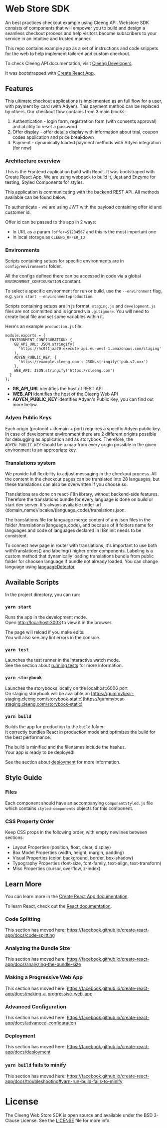 # Web Store SDK

An best practices checkout example using Cleeng API. Webstore SDK consists of components that will empower you to build and design a seamless checkout process and help visitors become subscribers to your service in an intuitive and trusted manner.

This repo contains example app as a set of instructions and code snippets for the web to help implement tailored and custom checkout.

To check Cleeng API documentation, visit [Cleeng Developers](https://developers.cleeng.com/reference).

It was bootstrapped with [Create React App](https://github.com/facebook/create-react-app).

## Features

This ultimate checkout applications is implemented as an full flow for a user, with payment by card (with Adyen). This payment method can be replaced by others. Our checkout flow contains from 3 main blocks:

1. Authentication - login form, registration form (with consents approval) and ablitity to reset a password
2. Offer display - offer details display with information about trial, coupon codes application and price breakdown
3. Payment - dynamically loaded payment methods with Adyen integration (for now)

### Architecture overview

This is the Frontend application build with React. It was bootstraped with Create React App. We are using webpack to build it, Jest and Enzyme for testing, Styled Components for styles.

This application is communicating with the backend REST API. All methods available can be found below.

To authenticate - we are using JWT with the payload containing offer id and customer id.

Offer id can be passed to the app in 2 ways:

- In URL as a param `?offer=S1234567` and this is the most important one
- In local storage as `CLEENG_OFFER_ID`

### Environments

Scripts containing setups for specific environments are in `config/environments` folder.

All the configs defined there can be accessed in code via a global `ENVIRONMENT_CONFIGURATION` constant.

To select a specific environment for run or build, use the `--environment` flag, e.g. `yarn start --environment=production`.

Scripts containing setups are in js format. `staging.js` and `development.js` files are not committed and is ignored via `.gitignore`. You will need to create local file and set some variables within it.

Here's an example `production.js` file:

```
module.exports = {
  ENVIRONMENT_CONFIGURATION: {
    GB_API_URL: JSON.stringify(
      'https://hc0f1jaa70.execute-api.eu-west-1.amazonaws.com/staging'
    ),
    ADYEN_PUBLIC_KEY: {
      'https://example.cleeng.com': JSON.stringify('pub.v2.xxx')
    },
    WEB_API: JSON.stringify('https://cleeng.com')
  }
};
```

- **GB_API_URL** identifies the host of REST API
- **WEB_API** identifies the host of the Cleeng Web API
- **ADYEN_PUBLIC_KEY** identifies Adyen's Public Key, you can find out more below.

### Adyen Public Keys

Each origin (protocol + domain + port) requires a specific Adyen public key. In case of development environment there are 2 different origins possible for debugging as application and as storybook. Therefore, the `ADYEN_PUBLIC_KEY` should be a map from every origin possible in the given environment to an appropriate key.

### Translations system

We provide full flexibility to adjust messaging in the checkout process. All the content in the checkout pages can be translated into 28 languages, but these translations can also be overwritten if you choose so.

Translations are done on react-i18n library, without backend-side features. Therefore the translations bundle for every language is done on build or start dev server. It's always avaliable under url (domain_name)/locales/(language_code)/translations.json.<br>

The translations file for language merge content of any json files in the folder /translations/(language_code), and because of it folders name for languages and code of languages declared in i18n init needs to be consistent.<br>

To connect new page in router with translations, it's important to use both withTranslations() and labeling() higher order components. Labeling is a custom method that dynamically loading translations bundle from public folder for choosen language if bundle not already loaded. You can change language using [languageDetector](https://github.com/i18next/i18next-browser-languageDetector)<br>

## Available Scripts

In the project directory, you can run:

### `yarn start`

Runs the app in the development mode.<br>
Open [http://localhost:3003](http://localhost:3003) to view it in the browser.

The page will reload if you make edits.<br>
You will also see any lint errors in the console.

### `yarn test`

Launches the test runner in the interactive watch mode.<br>
See the section about [running tests](https://facebook.github.io/create-react-app/docs/running-tests) for more information.

### `yarn storybook`

Launches the storybooks locally on the localhost:6006 port <br>
On staging storybook will be available on [https://gummybear-staging.cleeng.com/storybook-static](https://gummybear-staging.cleeng.com/storybook-static)

### `yarn build`

Builds the app for production to the `build` folder.<br>
It correctly bundles React in production mode and optimizes the build for the best performance.

The build is minified and the filenames include the hashes.<br>
Your app is ready to be deployed!

See the section about [deployment](https://facebook.github.io/create-react-app/docs/deployment) for more information.

## Style Guide

### Files

Each component should have an accompanying `ComponentStyled.js` file which contains `styled-components` objects for this component.

### CSS Property Order

Keep CSS props in the following order, with empty newlines between sections:

- Layout Properties (position, float, clear, display)
- Box Model Properties (width, height, margin, padding)
- Visual Properties (color, background, border, box-shadow)
- Typography Properties (font-size, font-family, text-align, text-transform)
- Misc Properties (cursor, overflow, z-index)

## Learn More

You can learn more in the [Create React App documentation](https://facebook.github.io/create-react-app/docs/getting-started).

To learn React, check out the [React documentation](https://reactjs.org/).

### Code Splitting

This section has moved here: https://facebook.github.io/create-react-app/docs/code-splitting

### Analyzing the Bundle Size

This section has moved here: https://facebook.github.io/create-react-app/docs/analyzing-the-bundle-size

### Making a Progressive Web App

This section has moved here: https://facebook.github.io/create-react-app/docs/making-a-progressive-web-app

### Advanced Configuration

This section has moved here: https://facebook.github.io/create-react-app/docs/advanced-configuration

### Deployment

This section has moved here: https://facebook.github.io/create-react-app/docs/deployment

### `yarn build` fails to minify

This section has moved here: https://facebook.github.io/create-react-app/docs/troubleshooting#yarn-run-build-fails-to-minify

# License

The Cleeng Web Store SDK is open source and available under the BSD 3-Clause License. See the [LICENSE](LICENSE.md) file for more info.

